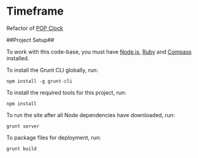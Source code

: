 Timeframe
===========

Refactor of [POP Clock](http://marcysutton.com/pop/clock)

##Project Setup##

To work with this code-base, you must have [Node.js](http://nodejs.org/), [Ruby](http://ruby-lang.org/) and [Compass](http://compass-style.org/install) installed.

To install the Grunt CLI globally, run:

`npm install -g grunt-cli`

To install the required tools for this project, run:

`npm install`

To run the site after all Node dependencies have downloaded, run:

`grunt server`

To package files for deployment, run:

`grunt build`
